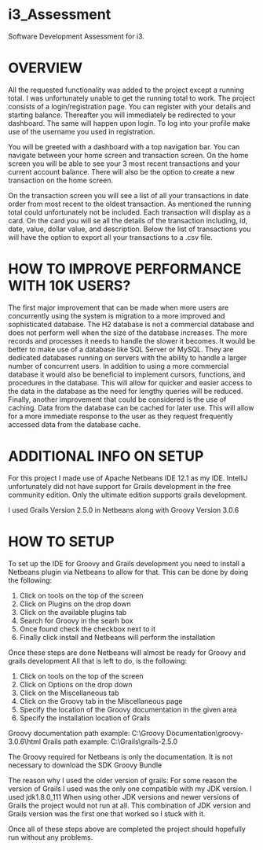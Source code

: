 # i3_Assessment
Software Development Assessment for i3.

# OVERVIEW
All the requested functionality was added to the project except a running total. I was unfortunately unable to get the running total to work. The project consists of a login/registration page. You can register with your details and starting balance. Thereafter you will immediately be redirected to your dashboard. The same will happen upon login. To log into your profile make use of the username you used in registration.

You will be greeted with a dashboard with a top navigation bar. You can navigate between your home screen and transaction screen. On the home screen you will be able to see your 3 most recent transactions and your current account balance. There will also be the option to create a new transaction on the home screen.

On the transaction screen you will see a list of all your transactions in date order from most recent to the oldest transaction. As mentioned the running total could unfortunately not be included. Each transaction will display as a card. On the card you will se all the details of the transaction including, id, date, value, dollar value, and description.
Below the list of transactions you will have the option to export all your transactions to a .csv file.

# HOW TO IMPROVE PERFORMANCE WITH 10K USERS?
The first major improvement that can be made when more users are concurrently using the system is migration to a more improved and sophisticated database. The H2 database is not a commercial database and does not perform well when the size of the database increases. The more records and processes it needs to handle the slower it becomes. It would be better to make use of a database like SQL Server or MySQL. They are dedicated databases running on servers with the ability to handle a larger number of concurrent users. In addition to using a more commercial database it would also be beneficial to implement cursors, functions, and procedures in the database. This will allow for quicker and easier access to the data in the database as the need for lengthy queries will be reduced. Finally, another improvement that could be considered is the use of caching. Data from the database can be cached for later use. This will allow for a more immediate response to the user as they request frequently accessed data from the database cache.

# ADDITIONAL INFO ON SETUP
For this project I made use of Apache Netbeans IDE 12.1 as my IDE. IntelliJ unfortunately did not have support for Grails development in the free community edition. Only the ultimate edition supports grails development.

I used Grails Version 2.5.0 in Netbeans along with Groovy Version 3.0.6

# HOW TO SETUP
To set up the IDE for Groovy and Grails development you need to install a Netbeans plugin via Netbeans to allow for that.
This can be done by doing the following:
1. Click on tools on the top of the screen
2. Click on Plugins on the drop down
3. Click on the available plugins tab
4. Search for Groovy in the searh box
5. Once found check the checkbox next to it
6. Finally click install and Netbeans will perform the installation

Once these steps are done Netbeans will almost be ready for Groovy and grails development
All that is left to do, is the following:
1. Click on tools on the top of the screen
2. Click on Options on the drop down
3. Click on the Miscellaneous tab
4. Click on the Groovy tab in the Miscellaneous page
5. Specify the location of the Groovy documentation in the given area
6. Specify the installation location of Grails

Groovy documentation path example: C:\Groovy Documentation\groovy-3.0.6\html
Grails path example: C:\Grails\grails-2.5.0

The Groovy required for Netbeans is only the documentation. It is not necessary to download the SDK Groovy Bundle

The reason why I used the older version of grails:
For some reason the version of Grails I used was the only one compatible with my JDK version. I used jdk1.8.0_111
When using other JDK versions and newer versions of Grails the project would not run at all. This combination of JDK version and Grails version was the first one that worked so I stuck with it.

Once all of these steps above are completed the project should hopefully run without any problems.
